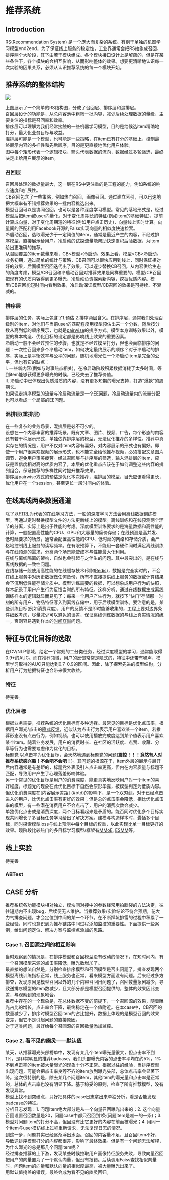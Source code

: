 # 推荐系统
## Introduction
RS(Recommendation System) 是一个庞大而复杂的系统。有别于单独的机器学习模型end2end，为了保证线上服务的稳定性，工业界通常会把RS抽象成召回、排序两个大阶段，其下由若干模块组成。各个模块接口设计上是解藕的，但是在某些条件下，各个模块的会相互影响，从而影响整体的效果。想要更清晰地认识每一次实验的因果关系，必须从认识推荐系统的每一个模块开始。

## 推荐系统的整体结构
![](./RS_0.png)

上图展示了一个简单的RS结构图，分成了召回层、排序层和混排层。  
召回层设计的功能是，从总内容池中粗筛一批内容，减少后续处理数据的量级，主要关注的指标是召回率和效率。  
排序层可以理解为我们经常接触的一些机器学习模型，目的是给候选item精确地打分，最大化业务目标与收益。  
混排层可能是一个模型，也可能是一些策略，在item已有打分的基础上，控制最终展示内容的多样性和先后顺序，目的是更直接地优化用户体验。  
图中每个矩形代表一个逻辑模块，箭头代表数据的流向，数据经过多轮筛选，最终决定出给用户展示的item。

### 召回层
召回层处理的数据量最大，这一层在RS中更注重的是工程的能力，例如系统的响应速度和扩展性。  
CB召回包含了一些策略，例如热门召回，画像召回。通过建立索引，可以迅速地把大概率有不错推荐效果的一批内容挑选出来。  
模型召回可以是协同召回，也可以是各种深度学习模型。常见的落地形式是，经过模型后把item或user向量化。对于变化周期长的特征(例如item的基础特征)，提前计算成向量，对于变化周期短的特征(例如用户点击历史)，向量线上实时计算。向量间的匹配利用Facebook开源的Faiss实现向量的相似度快速检索。  
冷启动召回，选取曝光少于一定阈值的item，通常是最近产生的内容，不经过排序模型，直接展示给用户。冷启动的试探流量能帮助快速累积后验数据，为item给出更准确的推荐。  
从召回覆盖的item数量来看，CB<模型<冷启动。效果上看，模型>CB>冷启动。业务初期，通过简单的统计与策略，CB召回可以很快应用到线上，同时保证相对好的效果，后面模型召回迭代出了效果，可以逐步替换CB召回。从内容供给生态的角度考虑，模型/CB召回和冷启动召回对推荐效果是同样重要的。模型/CB召回把现有的优质内容得到更多曝光，冷启动负责探索新内容，挖掘优质内容。模型/CB召回能短时间内看到效果，冷启动保证模型/CB召回的效果是可持续、不衰减的。  
### 排序层
排序层的任务，实际上包含了1.预估 2.排序两层含义。在排序层，通常我们处理百级别的item，对他们与当前user的匹配程度用模型预估出来一个分数，随后按分数从高到低的顺序展示，也就是[pairwise](https://www.cnblogs.com/txq157/p/6420391.html)的排序方式。模型本身训练效果以外，模型的样本构造、优化目标的设定都是影响线上效果的重要因素。  
冷启动一般不会经过预估的步骤，也就是不经过模型打分，但也会面临排序的问题：一次性召回来多个冷启动item，如何决定最终展示的顺序？对于冷启动的排序，实际上是平衡效率与公平的问题。随机地曝光任一个冷启动item是完全的公平，但也有它的缺点：  
I. 一些新内容(例如与时事热点相关)，在冷启动阶段积累数据消耗了太多时间，等到item能够获得更多曝光的时候，已经失去了推荐价值。  
II. 冷启动中已体现出优质潜质的内容，没有更多短期的曝光支持，打造“爆款”的周期长。  
如果说走排序模型的流量与冷启动流量是一个[EE问题](https://www.jianshu.com/p/95b2de50ce44)，冷启动流量内的流量分配也可以看成一个局部的EE问题。
### 混排层(重排层)
在一些复杂的业务场景，混排层是必不可少的。  
设想在一个内容丰富的推荐场景，既有文章、图片、视频、广告，每个形态的内容还有若干种展示形式，单独依靠排序层的模型，无法优化推荐的多样性。推荐中真实存在的情况是，用户不仅对item内容有喜好，对内容展示的形式也有偏好。即使一个用户很喜欢视频的展示形式，也不能完全给他推荐视频，必须搭配文章图片调节，避免用户审美疲劳。经过召回层与排序层的筛选，输入混排层的item，应该是置信度相对高的优质内容了，本层的优化重点应该在于如何调整这些内容的排列组合，保证推荐的多样性同时提升推荐效果。  
排序层pairwise方式的预估是优化本次推荐，混排层的模型，目光应该看得更长，优化用户在一个session，甚至更长一段时间内的体验。
## 在线离线两条数据通道
除了以[FTRL](https://www.cnblogs.com/EE-NovRain/p/3810737.html)为代表的[在线学习](https://zhuanlan.zhihu.com/p/36410780)方法，一般的深度学习方法会用离线数据训练模型，再通过定时替换模型文件的方法更新线上的模型。离线训练和在线预测两个环节的分离，实际上是出于性能的考虑。深度模型训练要求的是海量数据和高性能的计算，一般配置高性能的CPU、GPU和大容量的廉价存储；在线预测是高并发、低时延要求的场景，通常会配置高性能的CPU、低时延的网络和存储介质，会严格地控制线上服务的读写频率。在有限预算下，不能用一套硬件同时满足离线训练与在线预测的需求，分离两个场景能使成本与性能最大化利用。  
在线与离线隔离的架构，自然也会引起与之伴生的问题。其中最突出的，是在线与离线数据的一致性问题。  
在线存储一般使用高性能的在线缓存技术(例如[Redis](https://www.cnblogs.com/powertoolsteam/p/redis.html))，数据是完全实时的，不会在线上服务中对历史数据做任何备份，所有不直接提供线上服务的数据或计算结果会下沉到低性能存储介质中。模型训练需要的数据，可以想象成用户行为的快照，样本纪录了用户产生行为反馈当时的所有特征。这样分析，通过在线数据生成离线训练样本的逻辑就显而易见了：每来一个用户产生行为，就按下“快门”存储那一时刻的所有用户、物品特征写入到离线存储中，用于后续模型训练。要注意的是，某些训练目标(例如消费深度)，用户的反馈不是即时能够收集的，工程上要对边界条件细致考虑，尽量减少可以避免的误差，保证离线训练数据的与线上真实情况的统一，否则容易遇到样本的[时间穿越](https://www.cnblogs.com/tjpeng/p/12368665.html)问题。
## 特征与优化目标的选取
在CV/NLP领域，给定一个常规的二分类任务，经过深度模型的学习，通常能取得0.9+的AUC。而在推荐领域，用户的反馈常常是隐式的，特征中还带有噪声，模型学习取得的AUC只能达到0.7-0.9的区间。因此，除了探索先进的模型结构，分析用户行为挖掘特征也会带来很大收益。
### 特征
待完善。

### 优化目标
根据业务需要，推荐系统的优化目标有多种选择。最常见的目标是优化点击率，根据用户曝光/点击的[隐式反馈](https://www.cnblogs.com/hanxuexi/p/11615481.html)，近似认为点击行为表示用户喜欢某一个item。若推荐形态没有点击行为，例如视频，也可以使用播放完成度达到某个值表示用户喜欢某个item。随着业务发展，用户的消费时长、在社区的活跃度、点赞、收藏、分享等行为也需要考虑作为优化的目标。  
<span id="btd">标题党</span>
以点击率为优化目标，会天然地遇到标题党的问题(**震惊！！！竟然有人对推荐系统感兴趣！不会吧不会吧！**)。其问题的根源在于，item外层的展示与展开后内容通常是有差距的，标题党外表吸引人点击率更高，但内在内容质量与标题不匹配，导致用户产生了心理落差影响体验。  
另一个常见的优化目标是用户的消费深度，能更真实地反映用户对一个item的喜好程度。标题党的现象在此优化目标下自然会原形毕露，被模型判定为低质内容。但优化消费深度在[内容展示差距] (#btd)的影响下，是一个双刃剑。对于已经点击进入的用户，比优化点击率有更好的效果；但是总的点击率会降低，相比优化点击率的模型，有一些潜在消费用户不会点击了，用户的消费次数会减少。  
单独优化点击或是消费深度，两个目标看起来是矛盾的。能否同时优化多个目标实现共同增长？多目标任务学习给出了解决方案。建模与构造样本时，囊括多个目标，同时探索模型loss与线上预测中每个目标的权重，以此实现比单一目标更好的效果。现阶段比较热门的多目标学习模型/框架有[MMoE](https://blog.csdn.net/ty44111144ty/article/details/99068255), [ESMM](https://zhuanlan.zhihu.com/p/57481330)等。  
## 线上实验
待完善
### ABTest
## CASE 分析
推荐系统各功能模块相对独立，模块间对接中的参数经常用拍脑袋的方法决定，往往短期内不出现bug，后续便无人维护。当推荐效果/实验结论不符合预期，花大力气排查问题，才会定位到中间的某一个环节。在不断踩坑排雷的过程中积累了一些经验，同时也意识到为推荐链路中间过程添加监控的重要性。下面提供一些案例，给出问题定位、解决方案与监控点添加的思路。
### Case 1.  召回源之间的相互影响
当时观察到的情况是，在排序模型和召回模型没有改动的情况下，在短时间内，有一个召回模型来源的点击率降低，曝光数增加了。  
最直接的想法自然是，分别检查排序模型和召回模型是否出问题了。排查发现两个模型离线训练指标正常，线上服务也正常，看来模型方面没有问题。后来经过多方排查，发现原因是模型召回以外的几个内容召回出问题了，召回数量急剧减少，导致送排序模型的item数减少，且大部分都是模型召回提供的，整体的效果因此变差，与观察到的现象吻合。  
推荐中存在的一个现象是，在总体数据不变的前提下，一个召回源的效果，随着曝光占比的增长，点击率会下降，最终稳定在一个值附近。在本case中，CB召回的数量减少了，排序时模型召回item的占比提升，数据上体现的是模型召回的效果变差，但它不是引起问题的直接原因。  
对于这类问题，最好给每个召回源的召回数量添加监控。
### Case 2. 看不见的幽灵——默认值
某天，从推荐曝光头部榜单中，发现有某几个item曝光量很大，但点击率不到1%，是非常明显的推荐badcase。我们头部曝光内容的点击率平均在约5%，1%不到点击率的item被大量曝光的现象十分不正常。根据以往的经验，当排序模型出现问题，可能会把点击率良莠不齐的item放到曝光头部，总体点击率会显著下降。这次很特别的是，除去某几个问题item，其他item的曝光量和点击率是正常的，总体的点击率也没有明显下降。基于稳妥的原则，检查了所有推荐模型，没有发现异常。  
模型上找不到突破点，只好把具体的case日志拿出来单独分析，看是否能发现badcase的特征。  
分析日志发现：1. 问题Item绝大部分是从一个向量召回曝光出来的；2. 这个向量召回设置召回数量是20，问题case中都只召回到1条(问题item是唯一的一条)；3. 模型对问题item的打分不高，但因没有比它更好的内容在前而被曝光；4. 用同一个item与user模仿线上过程重新请求，无法复现日志的情况。  
到这一步，问题其实已经逐渐浮出水面。召回的内容量不足，且召回item不好，导致送排序模型打分的内容都很差，影响了最终效果。但是有一个问题无法解释，为什么曝光的总是那几个问题item呢？  
经过排查推荐的上下游，发现某些时候拉取用户画像特征服务失败，导致向量召回把用户的向量置为了一个默认向量，但没有报错。后续调用Faiss查找相似向量时，问题item的向量和默认向量的相似度最高，被大量曝光出来了。  
用默认值掩盖的错误，最终会成为看不见的幽灵回归。